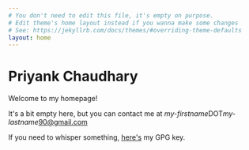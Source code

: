 ```yaml
---
# You don't need to edit this file, it's empty on purpose.
# Edit theme's home layout instead if you wanna make some changes
# See: https://jekyllrb.com/docs/themes/#overriding-theme-defaults
layout: home
---
```

# Priyank Chaudhary
Welcome to my homepage!

It's a bit empty here, but you can contact me at *my-firstname*DOT*my-lastname*90@gmail.com

If you need to whisper something,
[here's](http://pgp.mit.edu/pks/lookup?op=vindex&search=0x9842BED2D6DE9F32) my GPG key.
